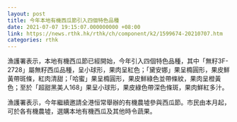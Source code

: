 ```yaml
---
layout: post
title: 今年本地有機西瓜節引入四個特色品種
date: 2021-07-07 19:15:07.000000000 +08:00
link: https://news.rthk.hk/rthk/ch/component/k2/1599674-20210707.htm
categories: rthk
---
```


漁護署表示，本地有機西瓜節已經開始，今年引入四個特色品種，其中「無籽3F-2728」屬無籽西瓜品種，呈小球形，果肉呈紅色；「黛安娜」果呈橢圓形，果皮鮮黃帶斑條，紅肉清甜；「哈蜜」果呈橢圓形，果皮鮮綠色並帶條紋，果肉呈橙黃色；至於「超甜黑美人168」果呈小球形，果皮綠色帶深色條斑，果肉鮮紅多汁。

漁護署表示，今年繼續邀請全港恒常舉辦的有機農墟參與西瓜節。市民由本月起，可於各有機農墟，選購本地有機西瓜及其他時令蔬果。
